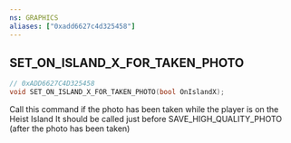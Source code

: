 ```yaml
---
ns: GRAPHICS
aliases: ["0xadd6627c4d325458"]
---
```

## SET_ON_ISLAND_X_FOR_TAKEN_PHOTO

```c
// 0xADD6627C4D325458
void SET_ON_ISLAND_X_FOR_TAKEN_PHOTO(bool OnIslandX);
```

Call this command if the photo has been taken while the player is on the Heist Island It should be called just before SAVE_HIGH_QUALITY_PHOTO (after the photo has been taken)

